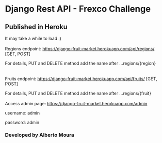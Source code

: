 # Django Rest API - Frexco Challenge

## Published in Heroku
It may take a while to load :)
<br/>
<br/>
Regions endpoint: https://django-fruit-market.herokuapp.com/api/regions/ [GET, POST]

For details, PUT and DELETE method add the name after ...regions/{region}
<br/>
<br/>
<br/>
Fruits endpoint: https://django-fruit-market.herokuapp.com/api/fruits/ [GET, POST]

For details, PUT and DELETE method add the name after ...regions/{fruit}
<br/>
<br/>
Access admin page: https://django-fruit-market.herokuapp.com/admin

username: admin

password: admin

### Developed by Alberto Moura
